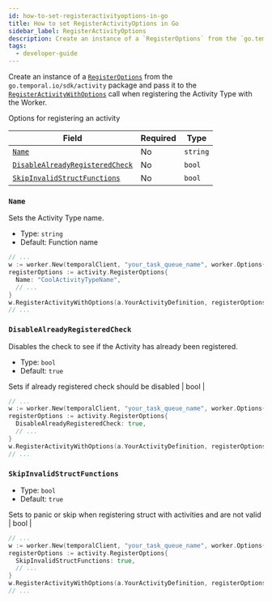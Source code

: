 ```yaml
---
id: how-to-set-registeractivityoptions-in-go
title: How to set RegisterActivityOptions in Go
sidebar_label: RegisterActivityOptions
description: Create an instance of a `RegisterOptions` from the `go.temporal.io/sdk/activity` package and pass it to the `RegisterActivityWithOptions` call when registering the Activity Type with the Worker.
tags:
  - developer-guide
---
```


Create an instance of a [`RegisterOptions`](https://pkg.go.dev/go.temporal.io/sdk/activity#RegisterOptions) from the `go.temporal.io/sdk/activity` package and pass it to the [`RegisterActivityWithOptions`](https://pkg.go.dev/go.temporal.io/sdk/worker#ActivityRegistry) call when registering the Activity Type with the Worker.

Options for registering an activity

| Field | Required | Type |
| ----- | -------- | ---- |
| [`Name`](#name) | No | `string` |
| [`DisableAlreadyRegisteredCheck`](#disablealreadyregisteredcheck) | No | `bool` |
| [`SkipInvalidStructFunctions`](#skipinvalidstructfunctions) | No | `bool` |

### `Name`

Sets the Activity Type name.

- Type: `string`
- Default: Function name

```go
// ...
w := worker.New(temporalClient, "your_task_queue_name", worker.Options{})
registerOptions := activity.RegisterOptions{
  Name: "CoolActivityTypeName",
  // ...
}
w.RegisterActivityWithOptions(a.YourActivityDefinition, registerOptions)
// ...
```

### `DisableAlreadyRegisteredCheck`

Disables the check to see if the Activity has already been registered.

- Type: `bool`
- Default: `true`

Sets if already registered check should be disabled | bool |

```go
// ...
w := worker.New(temporalClient, "your_task_queue_name", worker.Options{})
registerOptions := activity.RegisterOptions{
  DisableAlreadyRegisteredCheck: true,
  // ...
}
w.RegisterActivityWithOptions(a.YourActivityDefinition, registerOptions)
// ...
```

### `SkipInvalidStructFunctions`

- Type: `bool`
- Default: `true`

Sets to panic or skip when registering struct with activities and are not valid | bool |

```go
// ...
w := worker.New(temporalClient, "your_task_queue_name", worker.Options{})
registerOptions := activity.RegisterOptions{
  SkipInvalidStructFunctions: true,
  // ...
}
w.RegisterActivityWithOptions(a.YourActivityDefinition, registerOptions)
// ...
```
